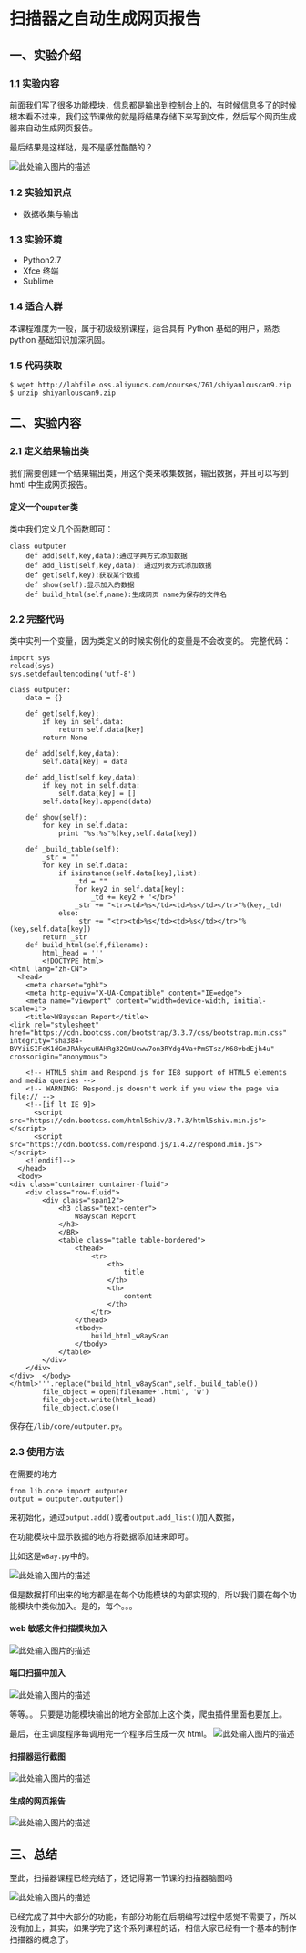 # 扫描器之自动生成网页报告

## 一、实验介绍

### 1.1 实验内容

前面我们写了很多功能模块，信息都是输出到控制台上的，有时候信息多了的时候根本看不过来，我们这节课做的就是将结果存储下来写到文件，然后写个网页生成器来自动生成网页报告。

最后结果是这样哒，是不是感觉酷酷的？

![此处输入图片的描述](https://dn-anything-about-doc.qbox.me/document-uid102428labid2673timestamp1489846949675.png/wm)

### 1.2 实验知识点

- 数据收集与输出

### 1.3 实验环境

- Python2.7
- Xfce 终端
- Sublime

### 1.4 适合人群

本课程难度为一般，属于初级级别课程，适合具有 Python 基础的用户，熟悉 python 基础知识加深巩固。

### 1.5 代码获取

```
$ wget http://labfile.oss.aliyuncs.com/courses/761/shiyanlouscan9.zip
$ unzip shiyanlouscan9.zip

```

## 二、实验内容

### 2.1 定义结果输出类

我们需要创建一个结果输出类，用这个类来收集数据，输出数据，并且可以写到 hmtl 中生成网页报告。

#### 定义一个`ouputer`类

类中我们定义几个函数即可：

```
class outputer
    def add(self,key,data):通过字典方式添加数据
    def add_list(self,key,data): 通过列表方式添加数据
    def get(self,key):获取某个数据
    def show(self):显示加入的数据
    def build_html(self,name):生成网页 name为保存的文件名

```

### 2.2 完整代码

类中实列一个变量，因为类定义的时候实例化的变量是不会改变的。
完整代码：

```
import sys
reload(sys)
sys.setdefaultencoding('utf-8')

class outputer:
    data = {}

    def get(self,key):
        if key in self.data:
            return self.data[key]
        return None

    def add(self,key,data):
        self.data[key] = data

    def add_list(self,key,data):
        if key not in self.data:
            self.data[key] = []
        self.data[key].append(data)

    def show(self):
        for key in self.data:
            print "%s:%s"%(key,self.data[key])

    def _build_table(self):
        _str = ""
        for key in self.data:
            if isinstance(self.data[key],list):
                _td = ""
                for key2 in self.data[key]:
                    _td += key2 + '</br>'
                _str += "<tr><td>%s</td><td>%s</td></tr>"%(key,_td)
            else:
                _str += "<tr><td>%s</td><td>%s</td></tr>"%(key,self.data[key])
        return _str
    def build_html(self,filename):
        html_head = '''
        <!DOCTYPE html>
<html lang="zh-CN">
  <head>
    <meta charset="gbk">
    <meta http-equiv="X-UA-Compatible" content="IE=edge">
    <meta name="viewport" content="width=device-width, initial-scale=1">
    <title>W8ayscan Report</title>
<link rel="stylesheet" href="https://cdn.bootcss.com/bootstrap/3.3.7/css/bootstrap.min.css" integrity="sha384-BVYiiSIFeK1dGmJRAkycuHAHRg32OmUcww7on3RYdg4Va+PmSTsz/K68vbdEjh4u" crossorigin="anonymous">

    <!-- HTML5 shim and Respond.js for IE8 support of HTML5 elements and media queries -->
    <!-- WARNING: Respond.js doesn't work if you view the page via file:// -->
    <!--[if lt IE 9]>
      <script src="https://cdn.bootcss.com/html5shiv/3.7.3/html5shiv.min.js"></script>
      <script src="https://cdn.bootcss.com/respond.js/1.4.2/respond.min.js"></script>
    <![endif]-->
  </head>
  <body>
<div class="container container-fluid">
    <div class="row-fluid">
        <div class="span12">
            <h3 class="text-center">
                W8ayscan Report
            </h3>
            </BR>
            <table class="table table-bordered">
                <thead>
                    <tr>
                        <th>
                            title
                        </th>
                        <th>
                            content
                        </th>
                    </tr>
                </thead>
                <tbody>
                    build_html_w8ayScan
                </tbody>
            </table>
        </div>
    </div>
</div>  </body>
</html>'''.replace("build_html_w8ayScan",self._build_table())
        file_object = open(filename+'.html', 'w')
        file_object.write(html_head)
        file_object.close()

```

保存在`/lib/core/outputer.py`。

### 2.3 使用方法

在需要的地方

```
from lib.core import outputer
output = outputer.outputer()

```

来初始化，通过`output.add()`或者`output.add_list()`加入数据，

在功能模块中显示数据的地方将数据添加进来即可。

比如这是`w8ay.py`中的。

![此处输入图片的描述](https://dn-anything-about-doc.qbox.me/document-uid102428labid2673timestamp1489847390547.png/wm)

但是数据打印出来的地方都是在每个功能模块的内部实现的，所以我们要在每个功能模块中类似加入。是的，每个。。。

#### web 敏感文件扫描模块加入

![此处输入图片的描述](https://dn-anything-about-doc.qbox.me/document-uid102428labid2673timestamp1489847416331.png/wm)

#### 端口扫描中加入

![此处输入图片的描述](https://dn-anything-about-doc.qbox.me/document-uid102428labid2673timestamp1489847438960.png/wm)

等等。。 只要是功能模块输出的地方全部加上这个类，爬虫插件里面也要加上。

最后，在主调度程序每调用完一个程序后生成一次 html。
![此处输入图片的描述](https://dn-anything-about-doc.qbox.me/document-uid102428labid2673timestamp1489847462264.png/wm)

#### 扫描器运行截图

![此处输入图片的描述](https://dn-anything-about-doc.qbox.me/document-uid102428labid2673timestamp1489847494298.png/wm)

#### 生成的网页报告

![此处输入图片的描述](https://dn-anything-about-doc.qbox.me/document-uid102428labid2673timestamp1489847508023.png/wm)

## 三、总结

至此，扫描器课程已经完结了，还记得第一节课的扫描器脑图吗

![此处输入图片的描述](https://dn-anything-about-doc.qbox.me/document-uid102428labid2673timestamp1489847584837.png/wm)

已经完成了其中大部分的功能，有部分功能在后期编写过程中感觉不需要了，所以没有加上，其实，如果学完了这个系列课程的话，相信大家已经有一个基本的制作扫描器的概念了。